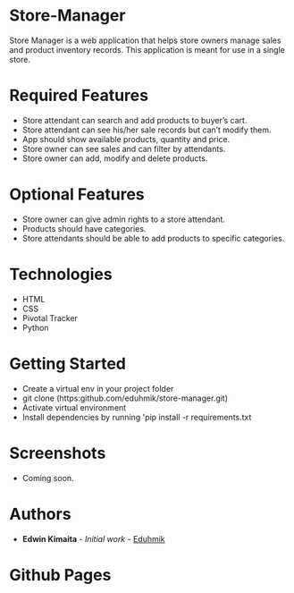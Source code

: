 # Store-Manager
Store Manager is a web application that helps store owners manage sales and product inventory records. This application is meant for use in a single store.

# Required Features
* Store attendant can search and add products to buyer’s cart.
* Store attendant can see his/her sale records but can’t modify them.
* App should show available products, quantity and price.
* Store owner can see sales and can filter by attendants.
* Store owner can add, modify and delete products.

# Optional Features
* Store owner can give admin rights to a store attendant.
* Products should have categories.
* Store attendants should be able to add products to specific categories.

# Technologies
* HTML
* CSS
* Pivotal Tracker
* Python

# Getting Started
* Create a virtual env in your project folder
* git clone (https:github.com/eduhmik/store-manager.git)
* Activate virtual environment
* Install dependencies by running 'pip install -r requirements.txt

# Screenshots
* Coming soon.

# Authors
* **Edwin Kimaita** - *Initial work* - [Eduhmik](https://github.com/Eduhmik)

# Github Pages


